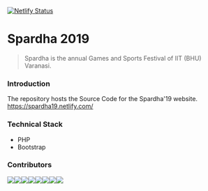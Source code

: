 [![Netlify Status](https://api.netlify.com/api/v1/badges/9f5561f2-c4ac-450d-be79-b291c6f11f9e/deploy-status)](https://app.netlify.com/sites/spardha19/deploys)

# Spardha 2019
> Spardha is the annual Games and Sports Festival of IIT (BHU) Varanasi.

### Introduction
The repository hosts the Source Code for the Spardha'19 website. https://spardha19.netlify.com/

### Technical Stack
* PHP
* Bootstrap

### Contributors
[![](https://sourcerer.io/fame/krashish8/krashish8/spardha19/images/0)](https://sourcerer.io/fame/krashish8/krashish8/spardha19/links/0)[![](https://sourcerer.io/fame/krashish8/krashish8/spardha19/images/1)](https://sourcerer.io/fame/krashish8/krashish8/spardha19/links/1)[![](https://sourcerer.io/fame/krashish8/krashish8/spardha19/images/2)](https://sourcerer.io/fame/krashish8/krashish8/spardha19/links/2)[![](https://sourcerer.io/fame/krashish8/krashish8/spardha19/images/3)](https://sourcerer.io/fame/krashish8/krashish8/spardha19/links/3)[![](https://sourcerer.io/fame/krashish8/krashish8/spardha19/images/4)](https://sourcerer.io/fame/krashish8/krashish8/spardha19/links/4)[![](https://sourcerer.io/fame/krashish8/krashish8/spardha19/images/5)](https://sourcerer.io/fame/krashish8/krashish8/spardha19/links/5)[![](https://sourcerer.io/fame/krashish8/krashish8/spardha19/images/6)](https://sourcerer.io/fame/krashish8/krashish8/spardha19/links/6)[![](https://sourcerer.io/fame/krashish8/krashish8/spardha19/images/7)](https://sourcerer.io/fame/krashish8/krashish8/spardha19/links/7)
